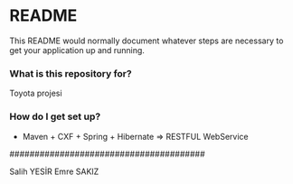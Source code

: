 # README #

This README would normally document whatever steps are necessary to get your application up and running.

### What is this repository for? ###

Toyota projesi

### How do I get set up? ###

* Maven + CXF + Spring + Hibernate => RESTFUL WebService 


#######################################

Salih YESİR
Emre SAKIZ